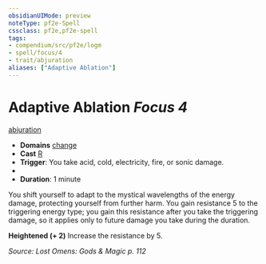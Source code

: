 ```yaml
---
obsidianUIMode: preview
noteType: pf2e-Spell
cssclass: pf2e,pf2e-spell
tags:
- compendium/src/pf2e/logm
- spell/focus/4
- trait/abjuration
aliases: ["Adaptive Ablation"]
---
```

# Adaptive Ablation *Focus 4*   
[abjuration](rules/traits/abjuration.md "Abjuration School Trait")  

- **Domains** [change](compendium/setting/domains.md#Change)
- **Cast** [R](rules/core-rulebook/chapter-9-playing-the-game.md#Actions "Reaction") 
- **Trigger**: You take acid, cold, electricity, fire, or sonic damage.
- 
- **Duration**: 1 minute

You shift yourself to adapt to the mystical wavelengths of the energy damage, protecting yourself from further harm. You gain resistance 5 to the triggering energy type; you gain this resistance after you take the triggering damage, so it applies only to future damage you take during the duration.

**Heightened (+ 2)** Increase the resistance by 5.

*Source: Lost Omens: Gods & Magic p. 112*